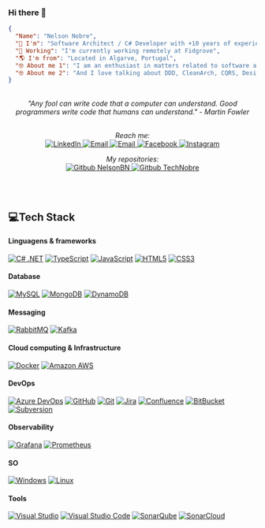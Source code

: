 ### Hi there 👋
```json
{
  "Name": "Nelson Nobre",
  "🚀 I'm": "Software Architect / C# Developer with +10 years of experience in software development",
  "🏢 Working": "I'm currently working remotely at Fidgrove",
  "🌎 I'm from": "Located in Algarve, Portugal",
  "🤓 About me 1": "I am an enthusiast in matters related to software architecture",
  "🤓 About me 2": "And I love talking about DDD, CleanArch, CQRS, Design Patterns, Testing, DevOps, CloudComputing, etc",
}
```
<br>
<div align="center">
<i>"Any fool can write code that a computer can understand. Good programmers write code that humans can understand." - Martin Fowler</i>
<br><br>

<i>Reach me:</i>
<br>
<a href="https://www.linkedin.com/in/nelsonbnobre/" target="_blank">
    <img src="https://img.shields.io/badge/LinkedIn-%230077B5.svg?&style=flat&logo=linkedin&logoColor=white" alt="LinkedIn">
</a>
<a href="mailto:technobre@gmail.com" target="_blank">
    <img src="https://img.shields.io/badge/Email-%23EA4335.svg?&style=flat&logo=gmail&logoColor=white" alt="Email">
</a>
<a href="NelsonBN#7116" target="_blank">
    <img src="https://img.shields.io/badge/Discord%20NelsonBN%237116-5865F2.svg?&style=flat&logo=Discord&logoColor=white" alt="Email">
</a>
<a href="https://www.facebook.com/NelsonBNobre" target="_blank">
    <img src="https://img.shields.io/badge/Facebook-%231877F2.svg?&style=flat&logo=facebook&logoColor=white" alt="Facebook">
</a>
<a href="https://www.instagram.com/nelsonbn/" target="_blank">
    <img src="https://img.shields.io/badge/Instagram-%23E4405F.svg?&style=flat&logo=instagram&logoColor=white" alt="Instagram">
</a>
<br>

<i>My repositories:</i>
<br>
<a href="https://github.com/NelsonBN/" target="_blank">
    <img src="https://img.shields.io/badge/Gitbub%20NelsonBN-000.svg?&style=flat&logo=Github&logoColor=white&color=05122A" alt="Gitbub NelsonBN">
</a>
<a href="https://github.com/TechNobre/" target="_blank">
    <img src="https://img.shields.io/badge/Gitbub%20TechNobre-000.svg?&style=flat&logo=Github&logoColor=white&color=05122A" alt="Gitbub TechNobre">
</a>
<br>


<br><br>

</div>

## 💻Tech Stack

#### Linguagens & frameworks
[![C# .NET](https://img.shields.io/badge/-C%23%20.NET-05122A?style=flat&logo=c-sharp&logoColor=239120&link=https://github.com/NelsonBN)](https://github.com/NelsonBN)
[![TypeScript](https://img.shields.io/badge/-TypeScript-05122A?style=flat&logo=typescript&link=https://github.com/NelsonBN)](https://github.com/NelsonBN)
[![JavaScript](https://img.shields.io/badge/-JavaScript-05122A?style=flat&logo=javascript&link=https://github.com/NelsonBN)](https://github.com/NelsonBN)
[![HTML5](https://img.shields.io/badge/-HTML5-05122A?style=flat&logo=HTML5&link=https://github.com/NelsonBN)](https://github.com/NelsonBN)
[![CSS3](https://img.shields.io/badge/-CSS3-05122A?style=flat&logo=CSS3&logoColor=1572B6&link=https://github.com/NelsonBN)](https://github.com/NelsonBN)

#### Database
[![MySQL](https://img.shields.io/badge/-MySQL-05122A?style=flat&logo=mysql&link=https://github.com/NelsonBN)](https://github.com/NelsonBN)
[![MongoDB](https://img.shields.io/badge/-MongoDB-05122A?style=flat&logo=mongodb&link=https://github.com/NelsonBN)](https://github.com/NelsonBN)
[![DynamoDB](https://img.shields.io/badge/-DynamoDB-05122A?style=flat&logo=Amazon-DynamoDB&link=https://github.com/NelsonBN)](https://github.com/NelsonBN)

#### Messaging
[![RabbitMQ](https://img.shields.io/badge/-RabbitMQ-05122A?style=flat&logo=RabbitMQ&link=https://github.com/NelsonBN)](https://github.com/NelsonBN)
[![Kafka](https://img.shields.io/badge/-Kafka-05122A?style=flat&logo=Apache-Kafka&link=https://github.com/NelsonBN)](https://github.com/NelsonBN)

#### Cloud computing & Infrastructure
[![Docker](https://img.shields.io/badge/-Docker-05122A?style=flat&logo=docker&link=https://github.com/NelsonBN)](https://github.com/NelsonBN)
[![Amazon AWS](https://img.shields.io/badge/Amazon%20AWS-05122A?style=flat&logo=amazon-aws&logoColor=FF6F00&link=https://github.com/NelsonBN)](https://github.com/NelsonBN)

#### DevOps
[![Azure DevOps](https://img.shields.io/badge/-Azure%20DevOps-05122A?style=flat&logo=Azure%20DevOps&link=https://github.com/NelsonBN)](https://github.com/NelsonBN)
[![GitHub](https://img.shields.io/badge/-GitHub-05122A?style=flat&logo=github&link=https://github.com/NelsonBN)](https://github.com/NelsonBN)
[![Git](https://img.shields.io/badge/-Git-05122A?style=flat&logo=git&link=https://github.com/NelsonBN)](https://github.com/NelsonBN)
[![Jira](https://img.shields.io/badge/-Jira-05122A?style=flat&logo=Jira&logoColor=0052CC&link=https://github.com/NelsonBN)](https://github.com/NelsonBN)
[![Confluence](https://img.shields.io/badge/-Confluence-05122A?style=flat&logo=Confluence&logoColor=0052CC&link=https://github.com/NelsonBN)](https://github.com/NelsonBN)
[![BitBucket](https://img.shields.io/badge/-BitBucket-05122A?style=flat&logo=bitbucket&logoColor=0052CC&link=https://github.com/NelsonBN)](https://github.com/NelsonBN)
[![Subversion](https://img.shields.io/badge/-Subversion-05122A?style=flat&logo=Subversion&link=https://github.com/NelsonBN)](https://github.com/NelsonBN)

#### Observability
[![Grafana](https://img.shields.io/badge/-Grafana-05122A?style=flat&logo=Grafana&link=https://github.com/NelsonBN)](https://github.com/NelsonBN)
[![Prometheus](https://img.shields.io/badge/-Prometheus-05122A?style=flat&logo=Prometheus&link=https://github.com/NelsonBN)](https://github.com/NelsonBN)

#### SO
[![Windows](https://img.shields.io/badge/-Windows-05122A?style=flat&logo=Windows&logoColor=0078D6&link=https://github.com/NelsonBN)](https://github.com/NelsonBN)
[![Linux](https://img.shields.io/badge/-Linux-05122A?style=flat&logo=linux&logoColor=FCC624&link=https://github.com/NelsonBN)](https://github.com/NelsonBN)

#### Tools
[![Visual Studio](https://img.shields.io/badge/-Visual%20Studio-05122A?style=flat&logo=Visual-Studio&logoColor=5C2D91&link=https://github.com/NelsonBN)](https://github.com/NelsonBN)
[![Visual Studio Code](https://img.shields.io/badge/-Visual%20Studio%20Code-05122A?style=flat&logo=Visual-Studio-Code&logoColor=007ACC&link=https://github.com/NelsonBN)](https://github.com/NelsonBN)
[![SonarQube](https://img.shields.io/badge/-SonarQube-05122A?style=flat&logo=SonarQube&logoColor=007ACC&link=https://github.com/NelsonBN)](https://github.com/NelsonBN)
[![SonarCloud](https://img.shields.io/badge/-SonarCloud-05122A?style=flat&logo=SonarCloud&logoColor=007ACC&link=https://github.com/NelsonBN)](https://github.com/NelsonBN)
